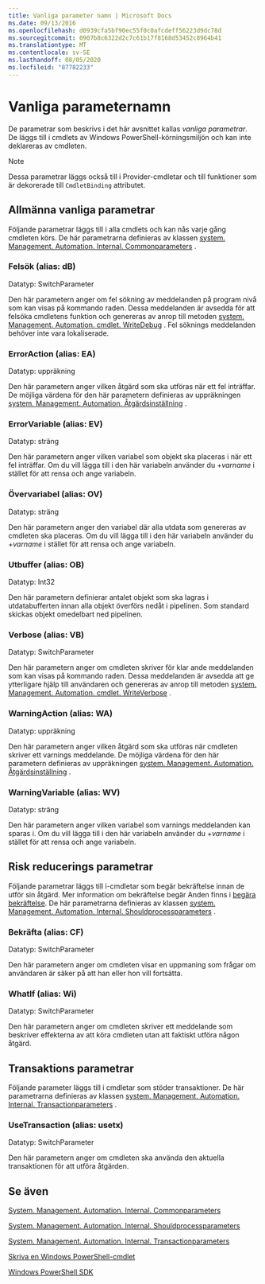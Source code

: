 ```yaml
---
title: Vanliga parameter namn | Microsoft Docs
ms.date: 09/13/2016
ms.openlocfilehash: d0939cfa5bf90ec55f0c0afcdeff56223d9dc78d
ms.sourcegitcommit: 0907b8c6322d2c7c61b17f8168d53452c8964b41
ms.translationtype: MT
ms.contentlocale: sv-SE
ms.lasthandoff: 08/05/2020
ms.locfileid: "87782233"
---
```

# <a name="common-parameter-names"></a>Vanliga parameternamn

De parametrar som beskrivs i det här avsnittet kallas *vanliga parametrar*. De läggs till i cmdlets av Windows PowerShell-körningsmiljön och kan inte deklareras av cmdleten.

> [!NOTE]
> Dessa parametrar läggs också till i Provider-cmdletar och till funktioner som är dekorerade till `CmdletBinding` attributet.

## <a name="general-common-parameters"></a>Allmänna vanliga parametrar

Följande parametrar läggs till i alla cmdlets och kan nås varje gång cmdleten körs. De här parametrarna definieras av klassen [system. Management. Automation. Internal. Commonparameters](/dotnet/api/System.Management.Automation.Internal.CommonParameters) .

### <a name="debug-alias-db"></a>Felsök (alias: dB)

Datatyp: SwitchParameter

Den här parametern anger om fel sökning av meddelanden på program nivå som kan visas på kommando raden. Dessa meddelanden är avsedda för att felsöka cmdletens funktion och genereras av anrop till metoden [system. Management. Automation. cmdlet. WriteDebug](/dotnet/api/System.Management.Automation.Cmdlet.WriteDebug) . Fel söknings meddelanden behöver inte vara lokaliserade.

### <a name="erroraction-alias-ea"></a>ErrorAction (alias: EA)

Datatyp: uppräkning

Den här parametern anger vilken åtgärd som ska utföras när ett fel inträffar. De möjliga värdena för den här parametern definieras av uppräkningen [system. Management. Automation. Åtgärdsinställning](/dotnet/api/System.Management.Automation.ActionPreference) .

### <a name="errorvariable-alias-ev"></a>ErrorVariable (alias: EV)

Datatyp: sträng

Den här parametern anger vilken variabel som objekt ska placeras i när ett fel inträffar. Om du vill lägga till i den här variabeln använder du +*varname* i stället för att rensa och ange variabeln.

### <a name="outvariable-alias-ov"></a>Övervariabel (alias: OV)

Datatyp: sträng

Den här parametern anger den variabel där alla utdata som genereras av cmdleten ska placeras. Om du vill lägga till i den här variabeln använder du +*varname* i stället för att rensa och ange variabeln.

### <a name="outbuffer-alias-ob"></a>Utbuffer (alias: OB)

Datatyp: Int32

Den här parametern definierar antalet objekt som ska lagras i utdatabufferten innan alla objekt överförs nedåt i pipelinen. Som standard skickas objekt omedelbart ned pipelinen.

### <a name="verbose-alias-vb"></a>Verbose (alias: VB)

Datatyp: SwitchParameter

Den här parametern anger om cmdleten skriver för klar ande meddelanden som kan visas på kommando raden. Dessa meddelanden är avsedda att ge ytterligare hjälp till användaren och genereras av anrop till metoden [system. Management. Automation. cmdlet. WriteVerbose](/dotnet/api/System.Management.Automation.Cmdlet.WriteVerbose) .

### <a name="warningaction-alias-wa"></a>WarningAction (alias: WA)

Datatyp: uppräkning

Den här parametern anger vilken åtgärd som ska utföras när cmdleten skriver ett varnings meddelande. De möjliga värdena för den här parametern definieras av uppräkningen [system. Management. Automation. Åtgärdsinställning](/dotnet/api/System.Management.Automation.ActionPreference) .

### <a name="warningvariable-alias-wv"></a>WarningVariable (alias: WV)

Datatyp: sträng

Den här parametern anger vilken variabel som varnings meddelanden kan sparas i. Om du vill lägga till i den här variabeln använder du +*varname* i stället för att rensa och ange variabeln.

## <a name="risk-mitigation-parameters"></a>Risk reducerings parametrar

Följande parametrar läggs till i-cmdletar som begär bekräftelse innan de utför sin åtgärd. Mer information om bekräftelse begär Anden finns i [begära bekräftelse](./requesting-confirmation-from-cmdlets.md). De här parametrarna definieras av klassen [system. Management. Automation. Internal. Shouldprocessparameters](/dotnet/api/System.Management.Automation.Internal.ShouldProcessParameters) .

### <a name="confirm-alias-cf"></a>Bekräfta (alias: CF)

Datatyp: SwitchParameter

Den här parametern anger om cmdleten visar en uppmaning som frågar om användaren är säker på att han eller hon vill fortsätta.

### <a name="whatif-alias-wi"></a>WhatIf (alias: Wi)

Datatyp: SwitchParameter

Den här parametern anger om cmdleten skriver ett meddelande som beskriver effekterna av att köra cmdleten utan att faktiskt utföra någon åtgärd.

## <a name="transaction-parameters"></a>Transaktions parametrar

Följande parameter läggs till i cmdletar som stöder transaktioner. De här parametrarna definieras av klassen [system. Management. Automation. Internal. Transactionparameters](/dotnet/api/System.Management.Automation.Internal.TransactionParameters) .

### <a name="usetransaction-alias-usetx"></a>UseTransaction (alias: usetx)

Datatyp: SwitchParameter

Den här parametern anger om cmdleten ska använda den aktuella transaktionen för att utföra åtgärden.

## <a name="see-also"></a>Se även

[System. Management. Automation. Internal. Commonparameters](/dotnet/api/System.Management.Automation.Internal.CommonParameters)

[System. Management. Automation. Internal. Shouldprocessparameters](/dotnet/api/System.Management.Automation.Internal.ShouldProcessParameters)

[System. Management. Automation. Internal. Transactionparameters](/dotnet/api/System.Management.Automation.Internal.TransactionParameters)

[Skriva en Windows PowerShell-cmdlet](./writing-a-windows-powershell-cmdlet.md)

[Windows PowerShell SDK](../windows-powershell-reference.md)
